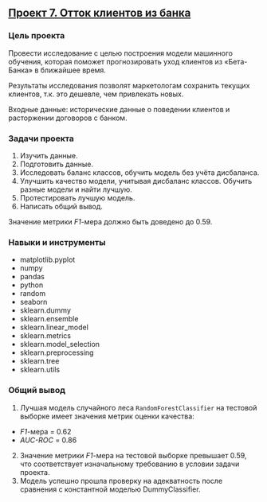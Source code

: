 ## [Проект 7. Отток клиентов из банка](07-outflow-of-customers-from-the-bank--supervised-learning.ipynb)


### Цель проекта

Провести исследование с целью построения модели машинного обучения, которая поможет прогнозировать уход клиентов из «Бета-Банка» в ближайшее время.

Результаты исследования позволят маркетологам сохранить текущих клиентов, т.к. это дешевле, чем привлекать новых.

Входные данные: исторические данные о поведении клиентов и расторжении договоров с банком.


### Задачи проекта

1. Изучить данные.
2. Подготовить данные.
3. Исследовать баланс классов, обучить модель без учёта дисбаланса.
4. Улучшить качество модели, учитывая дисбаланс классов. Обучить разные модели и найти лучшую.
5. Протестировать лучшую модель.
6. Написать общий вывод.

Значение метрики *F1*-мера должно быть доведено до 0.59.


### Навыки и инструменты

- matplotlib.pyplot
- numpy
- pandas
- python
- random
- seaborn
- sklearn.dummy
- sklearn.ensemble
- sklearn.linear_model
- sklearn.metrics
- sklearn.model_selection
- sklearn.preprocessing
- sklearn.tree
- sklearn.utils


### Общий вывод

1. Лучшая модель случайного леса `RandomForestClassifier` на тестовой выборке имеет значения метрик оценки качества:
  - *F1*-мера = 0.62
  - *AUC-ROC* = 0.86
2. Значение метрики *F1*-мера на тестовой выборке превышает 0.59, что соответствует изначальному требованию в условии задачи проекта.
3. Модель успешно прошла проверку на адекватность после сравнения с константной моделью DummyClassifier.
